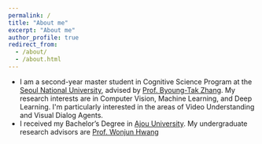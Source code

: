 ```yaml
---
permalink: /
title: "About me"
excerpt: "About me"
author_profile: true
redirect_from: 
  - /about/
  - /about.html
---
```


* I am a second-year master student in Cognitive Science Program at the [Seoul National University](http://en.snu.ac.kr), advised by [Prof. Byoung-Tak Zhang](https://bi.snu.ac.kr/~btzhang/). My research interests are in Computer Vision, Machine Learning, and Deep Learning. I'm particularly interested in the areas of Video Understanding and Visual Dialog Agents.
* I received my Bachelor’s Degree in [Ajou University](http://www.ajou.ac.kr/en/). My undergraduate research advisors are [Prof. Wonjun Hwang](https://sites.google.com/site/haepaly/Home)







